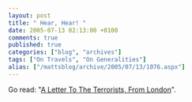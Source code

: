 ```yaml
---
layout: post
title: " Hear, Hear! "
date: 2005-07-13 02:13:00 +0100
comments: true
published: true
categories: ["blog", "archives"]
tags: ["On Travels", "On Generalities"]
alias: ["/mattsblog/archive/2005/07/13/1076.aspx"]
---
```

<!-- more -->

<P>Go read: "<A href="http://www.lnreview.co.uk/news/005167.php">A Letter To The Terrorists, From London</A>".</P>
